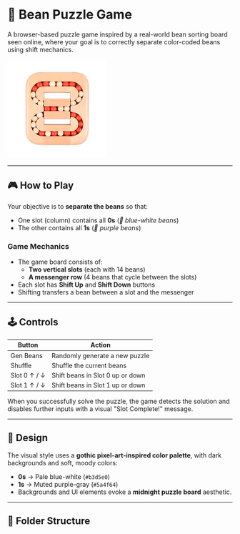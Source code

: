 # 🫘 Bean Puzzle Game

A browser-based puzzle game inspired by a real-world bean sorting board seen online, where your goal is to correctly separate color-coded beans using shift mechanics.

![screenshot](ref.png) <!-- (Optional: add a real image file later) -->

---

## 🎮 How to Play

Your objective is to **separate the beans** so that:

- One slot (column) contains all **0s** (*🩵 blue-white beans*)
- The other contains all **1s** (*💜 purple beans*)

### Game Mechanics

- The game board consists of:
  - **Two vertical slots** (each with 14 beans)
  - **A messenger row** (4 beans that cycle between the slots)
- Each slot has **Shift Up** and **Shift Down** buttons
- Shifting transfers a bean between a slot and the messenger

---

## 🕹️ Controls

| Button        | Action                              |
|---------------|--------------------------------------|
| Gen Beans     | Randomly generate a new puzzle       |
| Shuffle       | Shuffle the current beans            |
| Slot 0 ↑ / ↓  | Shift beans in Slot 0 up or down     |
| Slot 1 ↑ / ↓  | Shift beans in Slot 1 up or down     |

When you successfully solve the puzzle, the game detects the solution and disables further inputs with a visual "Slot Complete!" message.

---

## 🎨 Design

The visual style uses a **gothic pixel-art-inspired color palette**, with dark backgrounds and soft, moody colors:

- **0s** → Pale blue-white (`#b3d5e0`)
- **1s** → Muted purple-gray (`#5a4f64`)
- Backgrounds and UI elements evoke a **midnight puzzle board** aesthetic.

---

## 📁 Folder Structure

